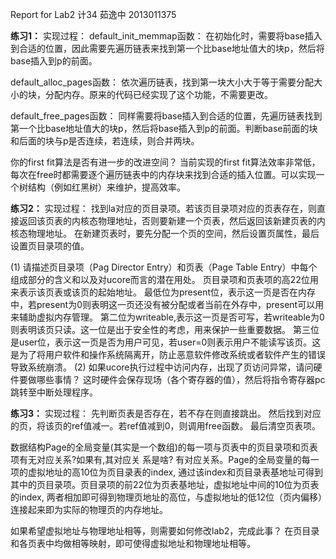 Report for Lab2
计34 茹逸中 2013011375

**练习1：**
实现过程：
default_init_memmap函数：
在初始化时，需要将base插入到合适的位置，因此需要先遍历链表来找到第一个比base地址值大的块p，然后将base插入到p的前面。

default_alloc_pages函数：
依次遍历链表，找到第一块大小大于等于需要分配大小的块，分配内存。原来的代码已经实现了这个功能，不需要更改。

default_free_pages函数：
同样需要将base插入到合适的位置，先遍历链表找到第一个比base地址值大的块p，然后将base插入到p的前面。判断base前面的块和后面的块与p是否连续，若连续，则合并两块。

你的first fit算法是否有进一步的改进空间？
当前实现的first fit算法效率非常低，每次在free时都需要逐个遍历链表中的内存块来找到合适的插入位置。可以实现一个树结构（例如红黑树）来维护，提高效率。

**练习2：**
实现过程：
找到la对应的页目录项。若该页目录项对应的页表存在，则直接返回该页表的内核态物理地址，否则要新建一个页表，然后返回该新建页表的内核态物理地址。
在新建页表时，要先分配一个页的空间，然后设置页属性，最后设置页目录项的值。

(1) 请描述页目录项（Pag Director Entry）和页表（Page Table Entry）中每个组成部分的含义和以及对ucore而言的潜在用处。
页目录项和页表项的高22位用来表示该页表或该页的起始地址。
最低位为present位，表示这一页是否在内存中，若present为0则表明这一页还没有被分配或者当前在外存中，present可以用来辅助虚拟内存管理。
第二位为writeable,表示这一页是否可写，若writeable为0则表明该页只读。这一位是出于安全性的考虑，用来保护一些重要数据。
第三位是user位，表示这一页是否为用户可见，若user=0则表示用户不能读写该页。这是为了将用户软件和操作系统隔离开，防止恶意软件修改系统或者软件产生的错误导致系统崩溃。
(2) 如果ucore执行过程中访问内存，出现了页访问异常，请问硬件要做哪些事情？
这时硬件会保存现场（各个寄存器的值），然后将指令寄存器pc跳转至中断处理程序。


**练习3：**
实现过程：
先判断页表是否存在，若不存在则直接跳出。
然后找到对应的页，将该页的ref值减一。若ref值减到0，则调用free函数。
最后清空页表项。

数据结构Page的全局变量(其实是一个数组)的每一项与页表中的页目录项和页表项有无对应关系?如果有,其对应关 系是啥?
有对应关系。Page的全局变量的每一项的虚拟地址的高10位为页目录表的index, 通过该index和页目录表基地址可得到其中的页目录项。页目录项的前22位为页表基地址，虚拟地址中间的10位为页表的index, 两者相加即可得到物理页地址的高位，与虚拟地址的低12位（页内偏移）连接起来即为实际的物理页的内存地址。

如果希望虚拟地址与物理地址相等，则需要如何修改lab2，完成此事？
在页目录和各页表中均做相等映射，即可使得虚拟地址和物理地址相等。

